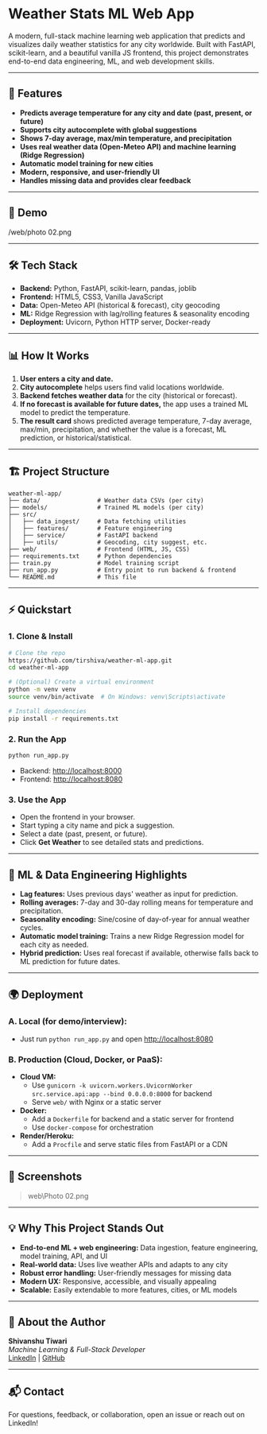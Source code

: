 # Weather Stats ML Web App

A modern, full-stack machine learning web application that predicts and visualizes daily weather statistics for any city worldwide. Built with FastAPI, scikit-learn, and a beautiful vanilla JS frontend, this project demonstrates end-to-end data engineering, ML, and web development skills.

---

## 🌟 Features
- **Predicts average temperature for any city and date (past, present, or future)**
- **Supports city autocomplete with global suggestions**
- **Shows 7-day average, max/min temperature, and precipitation**
- **Uses real weather data (Open-Meteo API) and machine learning (Ridge Regression)**
- **Automatic model training for new cities**
- **Modern, responsive, and user-friendly UI**
- **Handles missing data and provides clear feedback**

---

## 🚀 Demo
/web/photo 02.png

---

## 🛠️ Tech Stack
- **Backend:** Python, FastAPI, scikit-learn, pandas, joblib
- **Frontend:** HTML5, CSS3, Vanilla JavaScript
- **Data:** Open-Meteo API (historical & forecast), city geocoding
- **ML:** Ridge Regression with lag/rolling features & seasonality encoding
- **Deployment:** Uvicorn, Python HTTP server, Docker-ready

---

## 📊 How It Works
1. **User enters a city and date.**
2. **City autocomplete** helps users find valid locations worldwide.
3. **Backend fetches weather data** for the city (historical or forecast).
4. **If no forecast is available for future dates,** the app uses a trained ML model to predict the temperature.
5. **The result card** shows predicted average temperature, 7-day average, max/min, precipitation, and whether the value is a forecast, ML prediction, or historical/statistical.

---

## 🏗️ Project Structure
```
weather-ml-app/
├── data/                # Weather data CSVs (per city)
├── models/              # Trained ML models (per city)
├── src/
│   ├── data_ingest/     # Data fetching utilities
│   ├── features/        # Feature engineering
│   ├── service/         # FastAPI backend
│   ├── utils/           # Geocoding, city suggest, etc.
├── web/                 # Frontend (HTML, JS, CSS)
├── requirements.txt     # Python dependencies
├── train.py             # Model training script
├── run_app.py           # Entry point to run backend & frontend
└── README.md            # This file
```

---

## ⚡ Quickstart

### 1. **Clone & Install**
```bash
# Clone the repo
https://github.com/tirshiva/weather-ml-app.git
cd weather-ml-app

# (Optional) Create a virtual environment
python -m venv venv
source venv/bin/activate  # On Windows: venv\Scripts\activate

# Install dependencies
pip install -r requirements.txt
```

### 2. **Run the App**
```bash
python run_app.py
```
- Backend: [http://localhost:8000](http://localhost:8000)
- Frontend: [http://localhost:8080](http://localhost:8080)

### 3. **Use the App**
- Open the frontend in your browser.
- Start typing a city name and pick a suggestion.
- Select a date (past, present, or future).
- Click **Get Weather** to see detailed stats and predictions.

---

## 🧠 ML & Data Engineering Highlights
- **Lag features:** Uses previous days' weather as input for prediction.
- **Rolling averages:** 7-day and 30-day rolling means for temperature and precipitation.
- **Seasonality encoding:** Sine/cosine of day-of-year for annual weather cycles.
- **Automatic model training:** Trains a new Ridge Regression model for each city as needed.
- **Hybrid prediction:** Uses real forecast if available, otherwise falls back to ML prediction for future dates.

---

## 🌍 Deployment

### **A. Local (for demo/interview):**
- Just run `python run_app.py` and open [http://localhost:8080](http://localhost:8080)

### **B. Production (Cloud, Docker, or PaaS):**
- **Cloud VM:**
  - Use `gunicorn -k uvicorn.workers.UvicornWorker src.service.api:app --bind 0.0.0.0:8000` for backend
  - Serve `web/` with Nginx or a static server
- **Docker:**
  - Add a `Dockerfile` for backend and a static server for frontend
  - Use `docker-compose` for orchestration
- **Render/Heroku:**
  - Add a `Procfile` and serve static files from FastAPI or a CDN

---

## 📸 Screenshots
> web\Photo 02.png

---

## 💡 Why This Project Stands Out
- **End-to-end ML + web engineering:** Data ingestion, feature engineering, model training, API, and UI
- **Real-world data:** Uses live weather APIs and adapts to any city
- **Robust error handling:** User-friendly messages for missing data
- **Modern UX:** Responsive, accessible, and visually appealing
- **Scalable:** Easily extendable to more features, cities, or ML models

---

## 🙋 About the Author
**Shivanshu Tiwari**  
_Machine Learning & Full-Stack Developer_  
[LinkedIn](https://www.linkedin.com/in/shivanshu2407) | [GitHub](https://github.com/tirshiva)

---

## 📬 Contact
For questions, feedback, or collaboration, open an issue or reach out on LinkedIn! 
